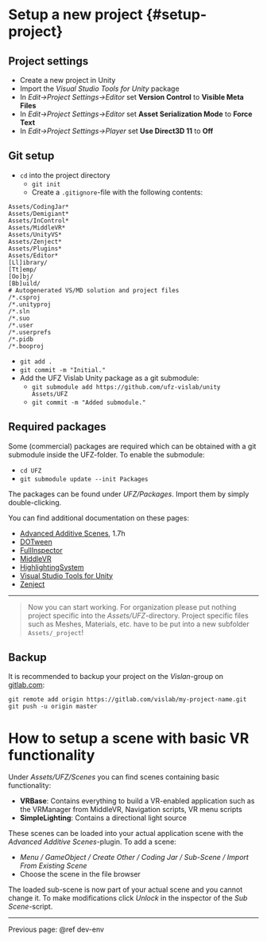 # Setup a new project {#setup-project}

## Project settings

- Create a new project in Unity
- Import the *Visual Studio Tools for Unity* package
- In *Edit->Project Settings->Editor* set **Version Control** to **Visible Meta Files**
- In *Edit->Project Settings->Editor* set **Asset Serialization Mode** to **Force Text**
- In *Edit->Project Settings->Player* set **Use Direct3D 11** to **Off**

## Git setup

- `cd` into the project directory
    - `git init`
    - Create a `.gitignore`-file with the following contents:
~~~{.sh}
Assets/CodingJar*
Assets/Demigiant*
Assets/InControl*
Assets/MiddleVR*
Assets/UnityVS*
Assets/Zenject*
Assets/Plugins*
Assets/Editor*
[Ll]ibrary/
[Tt]emp/
[Oo]bj/
[Bb]uild/
# Autogenerated VS/MD solution and project files
/*.csproj
/*.unityproj
/*.sln
/*.suo
/*.user
/*.userprefs
/*.pidb
/*.booproj
~~~

- `git add .`
- `git commit -m "Initial."`
- Add the UFZ Vislab Unity package as a git submodule:
    - `git submodule add https://github.com/ufz-vislab/unity Assets/UFZ`
    - `git commit -m "Added submodule."`


## Required packages

Some (commercial) packages are required which can be obtained with a git submodule inside the UFZ-folder. To enable the submodule:

- `cd UFZ`
- `git submodule update --init Packages`

The packages can be found under *UFZ/Packages*. Import them by simply double-clicking.

You can find additional documentation on these pages:

- [Advanced Additive Scenes](http://forum.unity3d.com/threads/advanced-additive-scenes.247092/), 1.7h
- [DOTween]()
- [FullInspector](http://jacobdufault.github.io/fullinspector/guide/)
- [MiddleVR](http://www.middlevr.com/doc/1.6/)
- [HighlightingSystem](http://deepdreamgames.com/highlighting-system/)
- [Visual Studio Tools for Unity](http://unityvs.com/documentation/)
- [Zenject](https://github.com/modesttree/Zenject)

--------

> Now you can start working. For organization please put nothing project specific into the *Assets/UFZ*-directory. Project specific files such as Meshes, Materials, etc. have to be put into a new subfolder `Assets/_project`!

## Backup

It is recommended to backup your project on the *Vislan*-group on [gitlab.com](https://gitlab.com/groups/vislab):

~~~{.sh}
git remote add origin https://gitlab.com/vislab/my-project-name.git
git push -u origin master
~~~

# How to setup a scene with basic VR functionality

Under *Assets/UFZ/Scenes* you can find scenes containing basic functionality:

- **VRBase**: Contains everything to build a VR-enabled application such as the VRManager from MiddleVR, Navigation scripts, VR menu scripts
- **SimpleLighting**: Contains a directional light source

These scenes can be loaded into your actual application scene with the *Advanced Additive Scenes*-plugin. To add a scene:

- *Menu / GameObject / Create Other / Coding Jar / Sub-Scene / Import From Existing Scene*
- Choose the scene in the file browser

The loaded sub-scene is now part of your actual scene and you cannot change it. To make modifications click *Unlock* in the inspector of the *Sub Scene*-script.

----
Previous page: @ref dev-env
